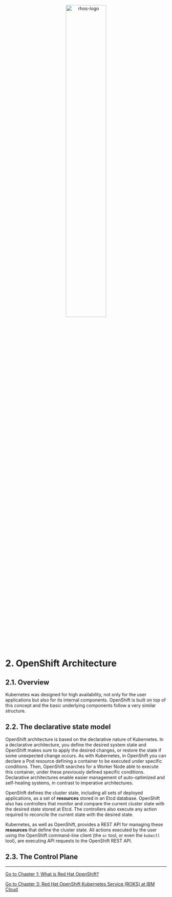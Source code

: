 <br>
<div align="center">
    <a href="../README.md">
        <img width="50%" src="../docs/imgs/rhos-logo.png" alt='rhos-logo'>
    </a>
</div>
<br>
<br>
<br>

# 2. OpenShift Architecture

## 2.1. Overview

Kubernetes was designed for high availability, not only for the user applications but also for its internal components. OpenShift is built on top of this concept and the basic underlying components follow a very similar structure.

## 2.2. The declarative state model

OpenShift architecture is based on the declarative nature of Kubernetes. In a declarative architecture, you define the desired system state and OpenShift makes sure to apply the desired changes, or restore the state if some unexpected change occurs. As with Kubernetes, in OpenShift you can declare a Pod resource defining a container to be executed under specific conditions. Then, OpenShift searches for a Worker Node able to execute this container, under these previously defined specific conditions. Declarative architectures enable easier management of auto-optimized and self-healing systems, in contrast to imperative architectures.

OpenShift defines the cluster state, including all sets of deployed applications, as a set of **resources** stored in an Etcd database. OpenShift also has controllers that monitor and compare the current cluster state with the desired state stored at Etcd. The controllers also execute any action required to reconcile the current state with the desired state.

Kubernetes, as well as OpenShift, provides a REST API for managing these **resources** that define the cluster state. All actions executed by the user using the OpenShift command-line client (the `oc` tool, or even the `kubectl` tool), are executing API requests to the OpenShift REST API.

## 2.3. The Control Plane



<hr>

[Go to Chapter 1: What is Red Hat OpenShift?](./1-what-is-openshift.md)

[Go to Chapter 3: Red Hat OpenShift Kubernetes Service (ROKS) at IBM Cloud](./3-roks-at-ibm-cloud.md)
